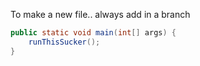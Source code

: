 To make a new file.. always add in a branch

```java
public static void main(int[] args) {
    runThisSucker();
}
